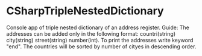 # CSharpTripleNestedDictionary
Console app of triple nested dictionary of an address register.
Guide:
The addresses can be added only in the following format: countri(string) city(string) street(string) number(int).
To print the addresses write keyword "end".
The countries will be sorted by number of cityes in descending order.
